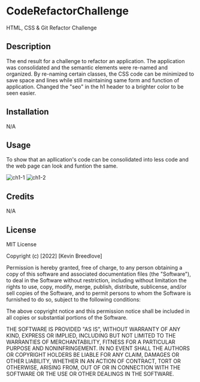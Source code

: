 # CodeRefactorChallenge
HTML, CSS &amp; Git Refactor Challenge

## Description
 The end result for a challenge to refactor an application. The application was consolidated and the semantic elements were re-named and organized. By re-naming certain classes, the CSS code can be minimized to save space and lines while still maintaining same form and function of application. Changed the "seo" in the h1 header to a brighter color to be seen easier.


## Installation

N/A

## Usage
To show that an apllication's code can be consolidated into less code and the web page can look and funtion the same.

![ch1-1](https://user-images.githubusercontent.com/113393706/200449539-1288ddee-566c-464c-a771-abc114b2a8b8.png)
![ch1-2](https://user-images.githubusercontent.com/113393706/200449677-b816c8cb-08ec-44b4-957d-ac659c3ac679.png)

## Credits

N/A

## License

MIT License

Copyright (c) [2022] [Kevin Breedlove]

Permission is hereby granted, free of charge, to any person obtaining a copy
of this software and associated documentation files (the "Software"), to deal
in the Software without restriction, including without limitation the rights
to use, copy, modify, merge, publish, distribute, sublicense, and/or sell
copies of the Software, and to permit persons to whom the Software is
furnished to do so, subject to the following conditions:

The above copyright notice and this permission notice shall be included in all
copies or substantial portions of the Software.

THE SOFTWARE IS PROVIDED "AS IS", WITHOUT WARRANTY OF ANY KIND, EXPRESS OR
IMPLIED, INCLUDING BUT NOT LIMITED TO THE WARRANTIES OF MERCHANTABILITY,
FITNESS FOR A PARTICULAR PURPOSE AND NONINFRINGEMENT. IN NO EVENT SHALL THE
AUTHORS OR COPYRIGHT HOLDERS BE LIABLE FOR ANY CLAIM, DAMAGES OR OTHER
LIABILITY, WHETHER IN AN ACTION OF CONTRACT, TORT OR OTHERWISE, ARISING FROM,
OUT OF OR IN CONNECTION WITH THE SOFTWARE OR THE USE OR OTHER DEALINGS IN THE
SOFTWARE.
